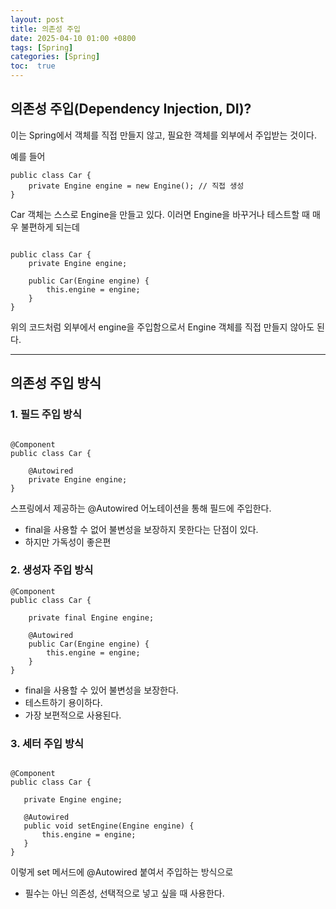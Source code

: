 ```yaml
---
layout: post
title: 의존성 주입
date: 2025-04-10 01:00 +0800
tags: [Spring]
categories: [Spring]
toc:  true
---
```


## 의존성 주입(Dependency Injection, DI)?

이는 Spring에서 객체를 직접 만들지 않고, 필요한 객체를 외부에서 주입받는 것이다.

<!--more-->

예를 들어
```
public class Car {
    private Engine engine = new Engine(); // 직접 생성
}
```
Car 객체는 스스로 Engine을 만들고 있다. 이러면 Engine을 바꾸거나 테스트할 때 매우 불편하게 되는데

```

public class Car {
    private Engine engine;

    public Car(Engine engine) {
        this.engine = engine;
    }
}

```

위의 코드처럼 외부에서 engine을 주입함으로서 Engine 객체를 직접 만들지 않아도 된다.

---

## 의존성 주입 방식

### 1. 필드 주입 방식
```

@Component
public class Car {

    @Autowired
    private Engine engine;
}
```

스프링에서 제공하는 @Autowired 어노테이션을 통해 필드에 주입한다.

- final을 사용할 수 없어 불변성을 보장하지 못한다는 단점이 있다.
- 하지만 가독성이 좋은편

### 2. 생성자 주입 방식

```
@Component
public class Car {

    private final Engine engine;

    @Autowired  
    public Car(Engine engine) {
        this.engine = engine;
    }
}
```
- final을 사용할 수 있어 불변성을 보장한다.
- 테스트하기 용이하다.
- 가장 보편적으로 사용된다.
 
 ### 3. 세터 주입 방식

 ```

 @Component
public class Car {

    private Engine engine;

    @Autowired
    public void setEngine(Engine engine) {
        this.engine = engine;
    }
}

```

이렇게 set 메서드에 @Autowired 붙여서 주입하는 방식으로 
- 필수는 아닌 의존성, 선택적으로 넣고 싶을 때 사용한다.